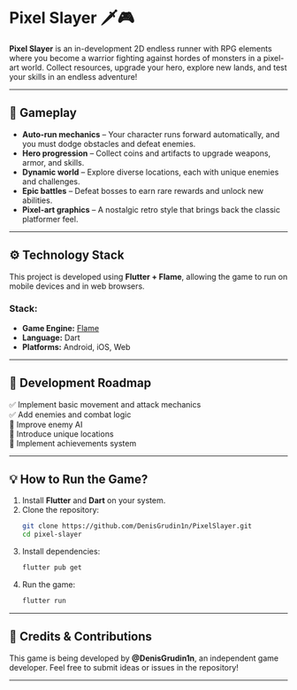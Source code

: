 # **Pixel Slayer** 🗡️🎮  

**Pixel Slayer** is an in-development 2D endless runner with RPG elements where you become a warrior fighting against hordes of monsters in a pixel-art world. Collect resources, upgrade your hero, explore new lands, and test your skills in an endless adventure!

---

## 🏹 **Gameplay**  
- **Auto-run mechanics** – Your character runs forward automatically, and you must dodge obstacles and defeat enemies.
- **Hero progression** – Collect coins and artifacts to upgrade weapons, armor, and skills.
- **Dynamic world** – Explore diverse locations, each with unique enemies and challenges.
- **Epic battles** – Defeat bosses to earn rare rewards and unlock new abilities.
- **Pixel-art graphics** – A nostalgic retro style that brings back the classic platformer feel.

---

## ⚙ **Technology Stack**  
This project is developed using **Flutter + Flame**, allowing the game to run on mobile devices and in web browsers.

### **Stack:**  
- **Game Engine:** [Flame](https://pub.dev/packages/flame)  
- **Language:** Dart  
- **Platforms:** Android, iOS, Web  

---

## 🚀 **Development Roadmap**  
✅ Implement basic movement and attack mechanics  
✅ Add enemies and combat logic  
🔄 Improve enemy AI  
🔄 Introduce unique locations  
🔄 Implement achievements system  

---

## 💡 **How to Run the Game?**  
1. Install **Flutter** and **Dart** on your system.  
2. Clone the repository:  
   ```bash
   git clone https://github.com/DenisGrudin1n/PixelSlayer.git
   cd pixel-slayer
   ```  
3. Install dependencies:  
   ```bash
   flutter pub get
   ```  
4. Run the game:  
   ```bash
   flutter run
   ```  

---

## 🎨 **Credits & Contributions**  
This game is being developed by **@DenisGrudin1n**, an independent game developer. Feel free to submit ideas or issues in the repository!

---

